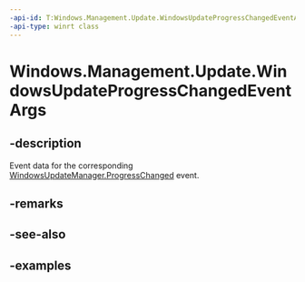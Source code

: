 ```yaml
---
-api-id: T:Windows.Management.Update.WindowsUpdateProgressChangedEventArgs
-api-type: winrt class
---
```


# Windows.Management.Update.WindowsUpdateProgressChangedEventArgs

<!--
public sealed class WindowsUpdateProgressChangedEventArgs
-->


## -description

Event data for the corresponding [WindowsUpdateManager.ProgressChanged](./windowsupdatemanager_progresschanged.md) event.

## -remarks

## -see-also

## -examples
